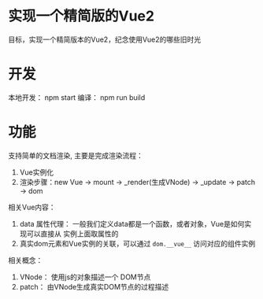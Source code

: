 # 实现一个精简版的Vue2

目标，实现一个精简版本的Vue2，纪念使用Vue2的哪些旧时光


# 开发

本地开发： npm start
编译： npm run build

# 功能
支持简单的文档渲染, 主要是完成渲染流程：

1. Vue实例化
2. 渲染步骤：new Vue -> mount -> _render(生成VNode) -> _update -> patch -> dom

相关Vue内容：
1. data 属性代理： 一般我们定义data都是一个函数，或者对象，Vue是如何实现可以直接从 实例上面取属性的
2. 真实dom元素和Vue实例的关联，可以通过 `dom.__vue__` 访问对应的组件实例

相关概念：
1. VNode： 使用js的对象描述一个 DOM节点
2. patch： 由VNode生成真实DOM节点的过程描述